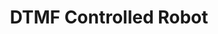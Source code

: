---
layout: page
title: DTMF Controlled Robot
short-title: DTMF Controlled Robot
description: Control a robot movement over long distance with a mobile phone network without internet system. 
img: /assets/img/project/dtmf_n.jpg
importance: 9
category: academic
---